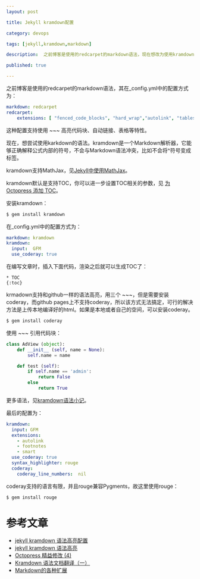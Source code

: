 ```yaml
---
layout: post

title: Jekyll kramdown配置

category: devops

tags: [jekyll,kramdown,markdown]

description:  之前博客是使用的redcarpet的markdown语法，现在想改为使用kramdown，这样就可以使用MathJax了。

published: true

---
```


之前博客是使用的redcarpet的markdown语法，其在_config.yml中的配置方式为：

~~~yaml
markdown: redcarpet
redcarpet:
    extensions: [ "fenced_code_blocks", "hard_wrap","autolink", "tables", "strikethrough", "superscript", "with_toc_data", "highlight", "prettify","no_intra_emphasis"]
~~~

这种配置支持使用 ~~~ 高亮代码块、自动链接、表格等特性。

现在，想尝试使用karkdown的语法。kramdown是一个Markdown解析器，它能够正确解释公式内部的符号，不会与Markdown语法冲突，比如不会将^符号变成<sup></sup>标签。

kramdown支持MathJax，见[Jekyll中使用MathJax](http://www.pkuwwt.tk/linux/2013-12-03-jekyll-using-mathjax/)。

kramdown默认是支持TOC，你可以进一步设置TOC相关的参数，见 [为 Octopress 添加 TOC](http://loudou.info/blog/2014/08/01/wei-octopress-tian-jia-toc/)。

安装kramdown：

~~~bash
$ gem install kramdown
~~~

在_config.yml中的配置方式为：

~~~yaml
markdown: kramdown
kramdown:
  input:  GFM
  use_coderay: true
~~~

在编写文章时，插入下面代码，渲染之后就可以生成TOC了：

~~~
* TOC
{:toc}
~~~

krmadown支持和github一样的语法高亮，用三个 ~~~，但是需要安装coderay，而github pages上不支持coderay，所以该方式无法搞定，可行的解决方法是上传本地编译好的html。如果是本地或者自己的空间，可以安装coderay。

~~~bash
$ gem install coderay
~~~

使用 ~~~ 引用代码块：

~~~python
class AdView (object):
    def __init__ (self, name = None):
        self.name = name

    def test (self):
        if self.name == 'admin':
            return False
        else
            return True
~~~

更多语法，见[kramdown语法小记](http://blog.will6run.com/tool/2014/11/22/kramdown/)。

最后的配置为：

~~~yaml
kramdown:
  input: GFM
  extensions:
    - autolink
    - footnotes
    - smart
  use_coderay: true
  syntax_highlighter: rouge
  coderay:
    coderay_line_numbers:  nil
~~~

coderay支持的语言有限，并且rouge兼容Pygments，故这里使用rouge：

~~~bash
$ gem install rouge
~~~

# 参考文章

- [jekyll kramdown 语法高亮配置](http://noyobo.com/2014/10/19/jekyll-kramdown-highlight.html)
- [jekyll kramdown 语法高亮](http://www.quts.me/2015/03/05/kramdown-highlight.html)
- [Octopress 精益修改 (4)](http://shengmingzhiqing.com/blog/octopress-lean-modification-4.html/)
- [Kramdown 语法文档翻译（一）](http://pikipity.github.io/blog/kramdown-syntax-chinese-1.html)
- [Markdown的各种扩展](http://www.pchou.info/open-source/2014/07/07/something-about-markdown.html)
